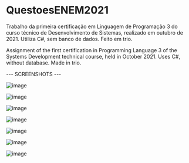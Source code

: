 # QuestoesENEM2021
Trabalho da primeira certificação em Linguagem de Programação 3 do curso técnico de Desenvolvimento de Sistemas, realizado em outubro de 2021. Utiliza C#, sem banco de dados. Feito em trio.


Assignment of the first certification in Programming Language 3 of the Systems Development technical course, held in October 2021. Uses C#, without database. Made in trio.


--- SCREENSHOTS ---

![image](https://user-images.githubusercontent.com/93265472/139108048-a30475d6-6086-4e7d-8b7f-01fff32b0197.png)

![image](https://user-images.githubusercontent.com/93265472/139108429-d001583b-5fe4-487a-be55-bd0ffffb4ab2.png)

![image](https://user-images.githubusercontent.com/93265472/139108555-539afc0e-fab1-4107-b993-fa3078a8f0ee.png)

![image](https://user-images.githubusercontent.com/93265472/139108635-b05a04d5-f38b-4199-9f76-53f2e133f499.png)

![image](https://user-images.githubusercontent.com/93265472/139108737-eb3c8921-fc3b-433b-83af-abc2a6ccf29b.png)

![image](https://user-images.githubusercontent.com/93265472/139108842-3db92f7d-03b4-4426-8004-4e6f916e342a.png)

![image](https://user-images.githubusercontent.com/93265472/139108918-18abd994-6b07-4d9f-af42-a57b90fd430c.png)

